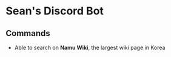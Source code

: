 # Sean's Discord Bot

## Commands

- Able to search on **Namu Wiki**, the largest wiki page in Korea